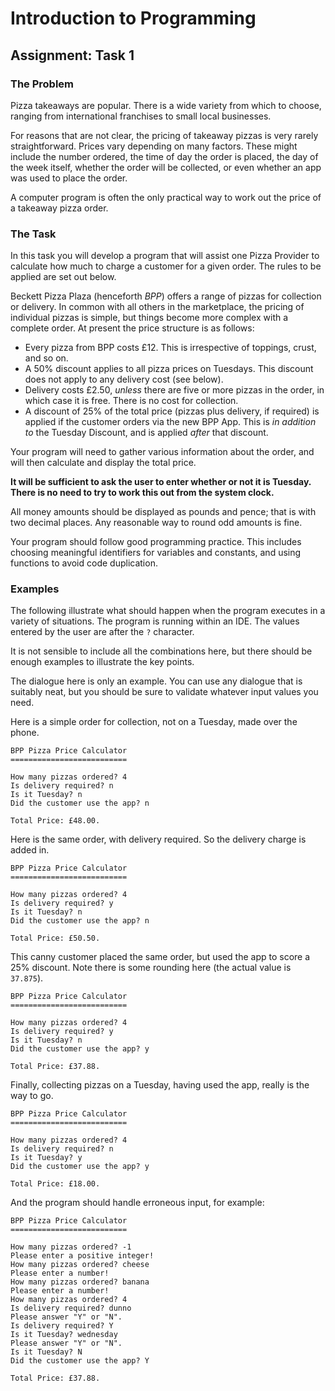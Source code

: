 # Introduction to Programming

## Assignment: Task 1

### The Problem

Pizza takeaways are popular. There is a wide variety from which to choose, ranging from international franchises to small local businesses.

For reasons that are not clear, the pricing of takeaway pizzas is very rarely straightforward. Prices vary depending on many factors. These might include the number ordered, the time of day the order is placed, the day of the week itself, whether the order will be collected, or even whether an app was used to place the order.

A computer program is often the only practical way to work out the price of a takeaway pizza order.

### The Task

In this task you will develop a program that will assist one Pizza Provider to calculate how much to charge a customer for a given order. The rules to be applied are set out below.

Beckett Pizza Plaza (henceforth *BPP*) offers a range of pizzas for collection or delivery. In common with all others in the marketplace, the pricing of individual pizzas is simple, but things become more complex with a complete order. At present the price structure is as follows:

* Every pizza from BPP costs £12. This is irrespective of toppings, crust, and so on.
* A 50% discount applies to all pizza prices on Tuesdays. This discount does not apply to any delivery cost (see below).
* Delivery costs £2.50, *unless* there are five or more pizzas in the order, in which case it is free. There is no cost for collection.
* A discount of 25% of the total price (pizzas plus delivery, if required) is applied if the customer orders via the new BPP App. This is *in addition to* the Tuesday Discount, and is applied *after* that discount.

Your program will need to gather various information about the order, and will then calculate and display the total price.

**It will be sufficient to ask the user to enter whether or not it is Tuesday. There is no need to try to work this out from the system clock.**

All money amounts should be displayed as pounds and pence; that is with two decimal places. Any reasonable way to round odd amounts is fine.

Your program should follow good programming practice. This includes choosing meaningful identifiers for variables and constants, and using functions to avoid code duplication.

### Examples

The following illustrate what should happen when the program executes in a variety of situations. The program is running within an IDE. The values entered by the user are after the ``?`` character.

It is not sensible to include all the combinations here, but there should be enough examples to illustrate the key points.

The dialogue here is only an example. You can use any dialogue that is suitably neat, but you should be sure to validate whatever input values you need.

Here is a simple order for collection, not on a Tuesday, made over the phone.

```text
BPP Pizza Price Calculator
==========================

How many pizzas ordered? 4
Is delivery required? n
Is it Tuesday? n
Did the customer use the app? n

Total Price: £48.00.
```

Here is the same order, with delivery required. So the delivery charge is added in.

```text
BPP Pizza Price Calculator
==========================

How many pizzas ordered? 4
Is delivery required? y
Is it Tuesday? n
Did the customer use the app? n

Total Price: £50.50.
```

This canny customer placed the same order, but used the app to score a 25% discount. Note there is some rounding here (the actual value is ``37.875``).

```text
BPP Pizza Price Calculator
==========================

How many pizzas ordered? 4
Is delivery required? y
Is it Tuesday? n
Did the customer use the app? y

Total Price: £37.88.
```

Finally, collecting pizzas on a Tuesday, having used the app, really is the way to go.

```text
BPP Pizza Price Calculator
==========================

How many pizzas ordered? 4
Is delivery required? n
Is it Tuesday? y
Did the customer use the app? y

Total Price: £18.00.
```

And the program should handle erroneous input, for example:

```text
BPP Pizza Price Calculator
==========================

How many pizzas ordered? -1
Please enter a positive integer!
How many pizzas ordered? cheese
Please enter a number!
How many pizzas ordered? banana
Please enter a number!
How many pizzas ordered? 4
Is delivery required? dunno
Please answer "Y" or "N".
Is delivery required? Y
Is it Tuesday? wednesday
Please answer "Y" or "N".
Is it Tuesday? N
Did the customer use the app? Y

Total Price: £37.88.
```
